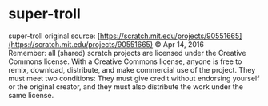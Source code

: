 # super-troll

super-troll original source: [https://scratch.mit.edu/projects/90551665](https://scratch.mit.edu/projects/90551665) © Apr 14, 2016  
Remember: all (shared) scratch projects are licensed under the Creative Commons license. With a Creative Commons license, anyone is free to remix, download, distribute, and make commercial use of the project. They must meet two conditions: They must give credit without endorsing yourself or the original creator, and they must also distribute the work under the same license.